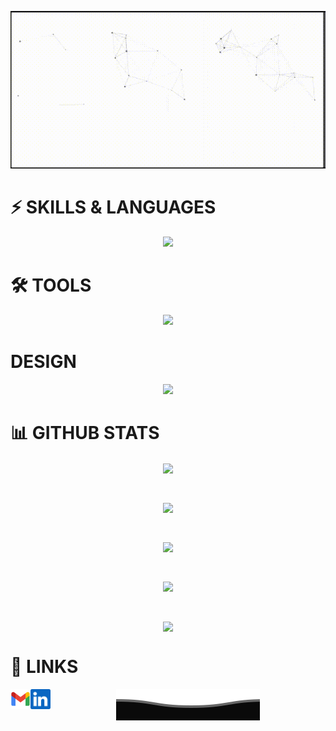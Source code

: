 <p align="center">
  <img src="/githubgif.gif" alt="Hi there, I'm Mehmood Sheikh 👋 ">
</p>

# ⚡ SKILLS & LANGUAGES

<p align="center">
  <a href="https://skillicons.dev">
    <img src="https://skillicons.dev/icons?i=cs,css,html,java,js,jquery,python,nodejs,mysql,solidity&perline=6" />
  </a>
</p>

# 🛠 TOOLS

<p align="center">
  <a href="https://skillicons.dev">
    <img src="https://skillicons.dev/icons?i=git,postman,visualstudio,vscode,figma,ai,ps&perline=6" />
  </a>
</p>

# DESIGN

<p align="center">
  <a href="https://skillicons.dev">
    <img src="https://skillicons.dev/icons?i=&perline=6" />
  </a>
</p>


# 📊 GITHUB STATS

<p align="center"><img align="center" src="https://komarev.com/ghpvc/?username=MehmoodSheikh&color=blue&style=for-the-badge"></p> </br>

<p align="center"><img align="center" src="https://github-readme-stats.vercel.app/api/top-langs/?username=MehmoodSheikh&langs_count=9&theme=transparent"></p> </br>

<p align="center"><img align="center" src="https://github-readme-stats-sigma-five.vercel.app/api?username=MehmoodSheikh&theme=transparent"></p> </br>

<p align="center"><img align="center" src="https://github-readme-streak-stats.herokuapp.com/?user=MehmoodSheikh&theme=transparent"></p> </br>

<p align="center"><img align="center" src="https://github-profile-summary-cards.vercel.app/api/cards/profile-details?username=MehmoodSheikh&theme=transparent"></p>


# 🔗 LINKS

<a href="mailto:mehmoodsheikh312@gmail.com">
    <img height="32" align="left" alt="Mail" src="/icons/gmail.png" />
</a>

<a href="https://www.linkedin.com/in/mehmood-sheikh-1724b4243/">
    <img height="32" align="left" alt="LinkedIn" src="/icons/linkedin.png" />
</a>

<p align="center">
        <img src="/Bottom.svg" alt="Github Stats" />
</p>
